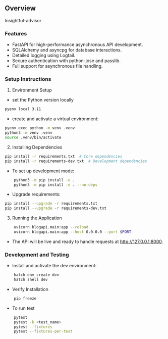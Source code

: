 ## Overview

Insightful-advisor

### Features

- FastAPI for high-performance asynchronous API development.
- SQLAlchemy and asyncpg for database interactions.
- Detailed logging using Logtail.
- Secure authentication with python-jose and passlib.
- Full support for asynchronous file handling.

### Setup Instructions

1. Environment Setup

- set the Python version locally

```bash
pyenv local 3.11

```

- create and activate a virtual environment:

```bash
pyenv exec python -m venv .venv
python3 -m venv .venv
source .venv/bin/activate

```

2. Installing Dependencies

```bash
pip install -r requirements.txt  # Core dependencies
pip install -r requirements-dev.txt  # Development dependencies

```

- To set up development mode:

```bash
    python3 -m pip install -e .
    python3 -m pip install -e . --no-deps
```

- Upgrade requirements:

```bash
pip install --upgrade -r requirements.txt
pip install --upgrade -r requirements-dev.txt

```

3. Running the Application

```bash
    uvicorn blogapi.main:app --reload
    uvicorn blogapi.main:app --host 0.0.0.0 --port $PORT
```

- The API will be live and ready to handle requests at http://127.0.0.1:8000.

### Development and Testing

- Install and activate the dev environment:

```bash
    hatch env create dev
    hatch shell dev
```

- Verify Installation

```bash
    pip freeze
```

- To run test

```bash
    pytest
    pytest -k <test_name>
    pytest --fixtures
    pytest --fixtures-per-test
```
